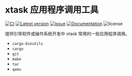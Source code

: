 ﻿# xtask 应用程序调用工具

[![CI](https://github.com/YdrMaster/os-xtask-utils/actions/workflows/workflow.yml/badge.svg?branch=main)](https://github.com/YdrMaster/os-xtask-utils/actions)
[![Latest version](https://img.shields.io/crates/v/os-xtask-utils.svg)](https://crates.io/crates/os-xtask-utils)
[![issue](https://img.shields.io/github/issues/YdrMaster/os-xtask-utils)](https://github.com/YdrMaster/os-xtask-utils/issues)
[![Documentation](https://docs.rs/os-xtask-utils/badge.svg)](https://docs.rs/os-xtask-utils)
![license](https://img.shields.io/github/license/YdrMaster/os-xtask-utils)

提供引导软件或操作系统开发中 xtask 常用的一些应用程序调用。

- `cargo-binutils`
- `cargo`
- `git`
- `make`
- `tar`
- `qemu`
